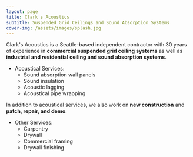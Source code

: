 ```yaml
---
layout: page
title: Clark's Acoustics
subtitle: Suspended Grid Ceilings and Sound Absorption Systems
cover-img: /assets/images/splash.jpg
---
```


Clark's Acoustics is a Seattle-based independent contractor with 30 years of experience in __commercial suspended grid ceiling systems__ as well as __industrial and residential ceiling and sound absorption systems__.

* Acoustical Services:
  * Sound absorption wall panels
  * Sound insulation
  * Acoustic lagging
  * Acoustical pipe wrapping

In addition to acoustical services, we also work on __new construction__ and __patch, repair, and demo__.

* Other Services:
  * Carpentry
  * Drywall
  * Commercial framing
  * Drywall finishing
